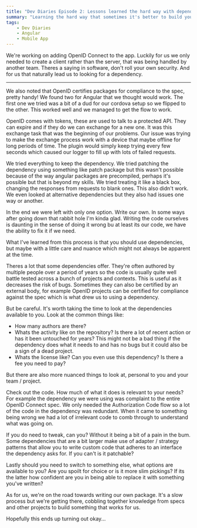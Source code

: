 ```yaml
---
title: "Dev Diaries Episode 2: Lessons learned the hard way with dependencies"
summary: "Learning the hard way that sometimes it's better to build your own than to struggle with existing tools"
tags:
    - Dev Diaries
    - Angular
    - Mobile App
---
```


We're working on adding OpenID Connect to the app. Luckily for us we only needed to create a client rather than the server, that was being handled by another team. Theres a saying in software, don't roll your own security. And for us that naturally lead us to looking for a dependency.

---

We also noted that OpenID certifies packages for compliance to the spec, pretty handy! We found two for Angular that we thought would work. The first one we tried was a bit of a dud for our cordova setup so we flipped to the other. This worked well and we managed to get the flow to work.

OpenID comes with tokens, these are used to talk to a protected API. They can expire and if they do we can exchange for a new one. It was this exchange task that was the beginning of our problems. Our issue was trying to make the exchange process work with a device that maybe offline for long periods of time. The plugin would simply keep trying every few seconds which caused our logger to fill up with lots of failed requests.

We tried everything to keep the dependency. We tried patching the dependency using something like patch package but this wasn't possible because of the way angular packages are precompiled, perhaps it's possible but that is beyond my skills. We tried treating it like a black box, changing the responses from requests to blank ones. This also didn't work. We even looked at alternative dependencies but they also had issues one way or another.

In the end we were left with only one option. Write our own. In some ways after going down that rabbit hole I'm kinda glad. Writing the code ourselves is daunting in the sense of doing it wrong bu at least its our code, we have the ability to fix it if we need.

What I've learned from this process is that you should use dependencies, but maybe with a little care and nuance which might not always be apparent at the time.

Theres a lot that some dependencies offer. They're often authored by multiple people over a period of years so the code is usually quite well battle tested across a bunch of projects and contexts. This is useful as it decreases the risk of bugs. Sometimes they can also be certified by an external body, for example OpenID projects can be certified for compliance against the spec which is what drew us to using a dependency.

But be careful. It's worth taking the time to look at the dependencies available to you. Look at the common things like:

-   How many authors are there?
-   Whats the activity like on the repository? Is there a lot of recent action or has it been untouched for years? This might not be a bad thing if the dependency does what it needs to and has no bugs but it could also be a sign of a dead project.
-   Whats the license like? Can you even use this dependency? Is there a fee you need to pay?

But there are also more nuanced things to look at, personal to you and your team / project.

Check out the code. How much of what it does is relevant to your needs? For example the dependency we were using was complaint to the entire OpenID Connect spec. We only needed the Authorization Code flow so a lot of the code in the dependency was redundant. When it came to something being wrong we had a lot of irrelevant code to comb through to understand what was going on.

If you do need to tweak, can you? Without it being a bit of a pain in the bum. Some dependencies that are a bit larger make use of adapter / strategy patterns that allow you to write custom code that adheres to an interface the dependency asks for. If you can't is it patchable?

Lastly should you need to switch to something else, what options are available to you? Are you spoilt for choice or is it more slim pickings? If its the latter how confident are you in being able to replace it with something you've written?

As for us, we're on the road towards writing our own package. It's a slow process but we're getting there, cobbling together knowledge from specs and other projects to build something that works for us.

Hopefully this ends up turning out okay...
